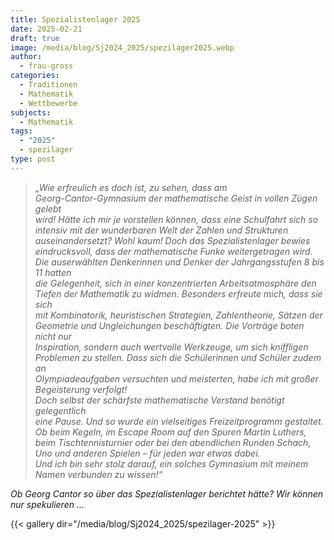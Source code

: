 ```yaml
---
title: Spezialistenlager 2025
date: 2025-02-21
draft: true
image: /media/blog/Sj2024_2025/spezilager2025.webp
author:
  - frau-gross
categories:
  - Traditionen
  - Mathematik
  - Wettbewerbe
subjects:
  - Mathematik
tags:
  - "2025"
  - spezilager
type: post
---
```

> _„Wie erfreulich es doch ist, zu sehen, dass am   
> Georg-Cantor-Gymnasium der mathematische Geist in vollen Zügen gelebt   
> wird! Hätte ich mir je vorstellen können, dass eine Schulfahrt sich so   
> intensiv mit der wunderbaren Welt der Zahlen und Strukturen   
> auseinandersetzt? Wohl kaum! Doch das Spezialistenlager bewies   
> eindrucksvoll, dass der mathematische Funke weitergetragen wird.  
> Die auserwählten Denkerinnen und Denker der Jahrgangsstufen 8 bis 11 hatten  
> die Gelegenheit, sich in einer konzentrierten Arbeitsatmosphäre den   
> Tiefen der Mathematik zu widmen. Besonders erfreute mich, dass sie sich   
> mit Kombinatorik, heuristischen Strategien, Zahlentheorie, Sätzen der   
> Geometrie und Ungleichungen beschäftigten. Die Vorträge boten nicht nur   
> Inspiration, sondern auch wertvolle Werkzeuge, um sich kniffligen   
> Problemen zu stellen. Dass sich die Schülerinnen und Schüler zudem an   
> Olympiadeaufgaben versuchten und meisterten, habe ich mit großer   
> Begeisterung verfolgt!  
> Doch selbst der schärfste mathematische Verstand benötigt gelegentlich  
> eine Pause. Und so wurde ein vielseitiges Freizeitprogramm gestaltet.  
> Ob beim Kegeln, im Escape Room auf den Spuren Martin Luthers,  
> beim Tischtennisturnier oder bei den abendlichen Runden Schach,  
> Uno und anderen Spielen – für jeden war etwas dabei.   
> Und ich bin sehr stolz darauf, ein solches Gymnasium mit meinem Namen verbunden zu wissen!“_

_Ob Georg Cantor so über das Spezialistenlager berichtet hätte? Wir können nur spekulieren …_



{{< gallery dir="/media/blog/Sj2024_2025/spezilager-2025" >}}


